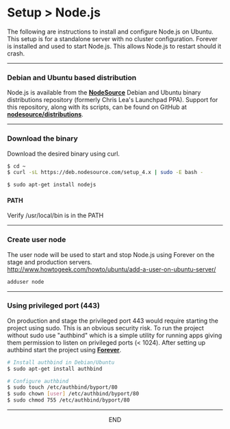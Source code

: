 <div class="page-header">
  <h1  id="page-title">Setup > Node.js</h1>
</div>

The following are instructions to install and configure Node.js on Ubuntu. This setup is for a standalone
server with no cluster configuration. Forever is installed and used to start Node.js. This allows Node.js to restart
should it crash.


___
### Debian and Ubuntu based distribution
Node.js is available from the __[NodeSource](https://nodesource.com/)__
Debian and Ubuntu binary distributions repository
(formerly Chris Lea's Launchpad PPA). Support for this repository, along with its scripts,
can be found on GitHub at
__[nodesource/distributions](https://github.com/nodesource/distributions)__.

___
### Download the binary
Download the desired binary using curl.

```bash
$ cd ~
$ curl -sL https://deb.nodesource.com/setup_4.x | sudo -E bash -
```
```bash
$ sudo apt-get install nodejs
```

#### PATH
Verify /usr/local/bin is in the PATH


___
### Create user node
The user node will be used to start and stop Node.js using Forever on the stage and
production servers.
http://www.howtogeek.com/howto/ubuntu/add-a-user-on-ubuntu-server/

```bash
adduser node
```

___
### Using privileged port (443)
On production and stage the privileged port 443 would require starting the project using sudo.
This is an obvious security risk. To run the project without sudo use "authbind" which is a simple
utility for running apps giving them permission to listen on privileged ports (< 1024).
After setting up authbind start the project using __[Forever](/index.html?md=pages_setup_forever.md)__.


```bash
# Install authbind in Debian/Ubuntu
$ sudo apt-get install authbind

# Configure authbind
$ sudo touch /etc/authbind/byport/80
$ sudo chown [user] /etc/authbind/byport/80
$ sudo chmod 755 /etc/authbind/byport/80
```



___
<div style="margin:0 auto;text-align:center;">END</div>

